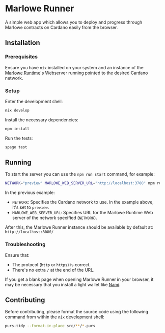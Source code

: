 # Marlowe Runner

A simple web app which allows you to deploy and progress through Marlowe contracts on Cardano easily from the browser.

## Installation

### Prerequisites

Ensure you have `nix` installed on your system and an instance of the [Marlowe Runtime](https://docs.marlowe.iohk.io/docs/getting-started/deployment-options)'s Webserver running pointed to the desired Cardano network.

### Setup

Enter the development shell:
```bash
nix develop
```

Install the necessary dependencies:
```bash
npm install
```

Run the tests:
```bash
spago test
```

## Running

To start the server you can use the `npm run start` command, for example:
```bash
NETWORK="preview" MARLOWE_WEB_SERVER_URL="http://localhost:3780" npm run start
```

In the previous example:
- `NETWORK`: Specifies the Cardano network to use. In the example above, it's set to `preview`.
- `MARLOWE_WEB_SERVER_URL`: Specifies URL for the Marlowe Runtime Web server of the network specified (`NETWORK`).

After this, the Marlowe Runner instance should be available by default at: `http://localhost:8080/`

### Troubleshooting

Ensure that:
  -  The protocol (`http` or `https`) is correct.
  -  There's no extra `/` at the end of the URL.

If you get a blank page when opening Marlowe Runner in your browser, it may be necessary that you install a light wallet like [Nami](https://namiwallet.io/).

## Contributing

Before contributing, please format the source code using the following command from within the `nix` development shell:

```bash
purs-tidy --format-in-place src/**/*.purs
```

